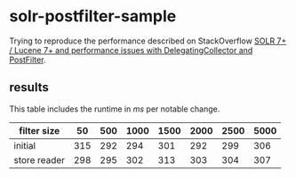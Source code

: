 # solr-postfilter-sample
Trying to reproduce the performance described on StackOverflow [SOLR 7+ / Lucene 7+ and performance issues with DelegatingCollector and PostFilter](https://stackoverflow.com/q/57663857/2160152).

## results

This table includes the runtime in _ms_ per notable change.

| filter size | 50 | 500 | 1000 | 1500 | 2000 | 2500 | 5000 |
|---|---|---|---|---|---|---|---|
| initial | 315 | 292 | 294 | 301 | 292 | 299 | 306 |
| store reader | 298 | 295 | 302 | 313 | 303 | 304 | 307 |